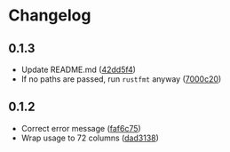 # Changelog

## 0.1.3

- Update README.md ([42dd5f4](https://github.com/smoelius/rustfmt_if_chain/commit/42dd5f436876755b40f2532de585807bf411aa51))
- If no paths are passed, run `rustfmt` anyway ([7000c20](https://github.com/smoelius/rustfmt_if_chain/commit/7000c204de9148f1dd0af9b4861d24f0f312c4af))

## 0.1.2

- Correct error message ([faf6c75](https://github.com/smoelius/rustfmt_if_chain/commit/faf6c75d1615db26b2ba5a18a7a979f6409e77fd))
- Wrap usage to 72 columns ([dad3138](https://github.com/smoelius/rustfmt_if_chain/commit/dad3138342cdf675a71f8137c028dcc1c430e58c))
